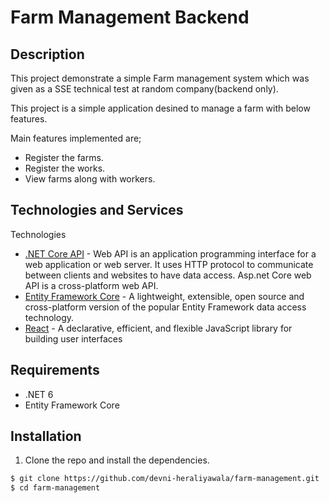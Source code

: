 
# Farm Management Backend
## Description
This project demonstrate a simple Farm management system which was given as a SSE technical test at random company(backend only).

This project is a simple application desined to manage a farm with below features.

Main features implemented are;
- Register the farms. 
- Register the works.
- View farms along with workers.

## Technologies and Services
Technologies
- [.NET Core API](https://docs.microsoft.com/en-us/aspnet/core/tutorials/first-web-api?view=aspnetcore-6.0&tabs=visual-studio) - Web API is an application programming interface for a web application or web server. It uses HTTP protocol to communicate between clients and websites to have data access. Asp.net Core web API is a cross-platform web API.
- [Entity Framework Core](https://docs.microsoft.com/en-us/ef/core/) - A lightweight, extensible, open source and cross-platform version of the popular Entity Framework data access technology.
- [React](https://reactjs.org/) - A declarative, efficient, and flexible JavaScript library for building user interfaces

## Requirements 
- .NET 6
- Entity Framework Core

## Installation
1. Clone the repo and install the dependencies.
```bash
$ git clone https://github.com/devni-heraliyawala/farm-management.git
$ cd farm-management
```


